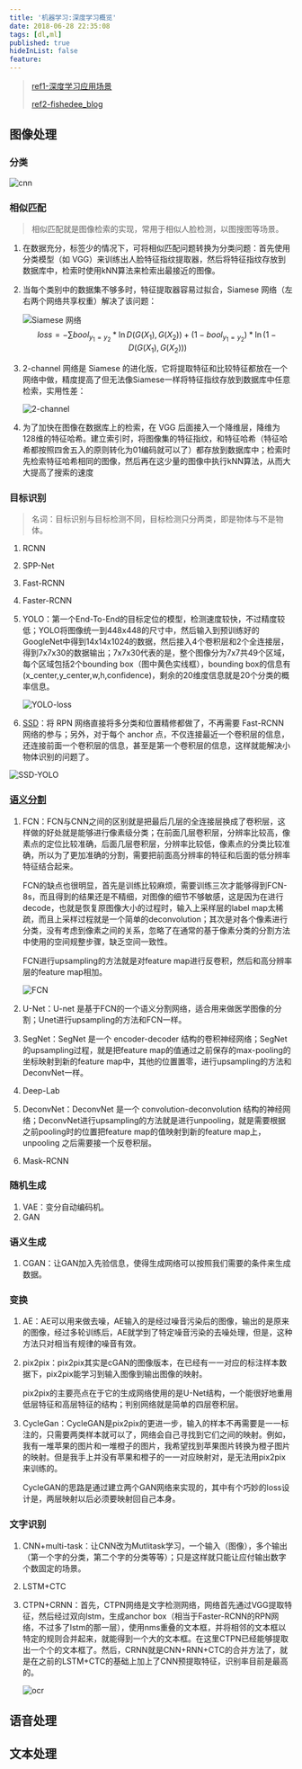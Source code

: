 ```yaml
---
title: '机器学习:深度学习概览'
date: 2018-06-28 22:35:08
tags: [dl,ml]
published: true
hideInList: false
feature: 
---
```


> [ref1-深度学习应用场景](https://fishedee.com/2017/09/05/%E6%B7%B1%E5%BA%A6%E5%AD%A6%E4%B9%A0%E5%BA%94%E7%94%A8%E5%9C%BA%E6%99%AF/)
>
> [ref2-fishedee_blog](https://fishedee.com/)

## 图像处理

### 分类

![cnn](https://image.fishedee.com/8654ad717b9e3d46022fa85599a823c4f389453b)

### 相似匹配

> 相似匹配就是图像检索的实现，常用于相似人脸检测，以图搜图等场景。

1. 在数据充分，标签少的情况下，可将相似匹配问题转换为分类问题：首先使用分类模型（如 VGG）来训练出人脸特征指纹提取器，然后将特征指纹存放到数据库中，检索时使用kNN算法来检索出最接近的图像。

2. 当每个类别中的数据集不够多时，特征提取器容易过拟合，Siamese 网络（左右两个网络共享权重）解决了该问题：

   ![Siamese 网络](https://image.fishedee.com/51a5273bd389d339264db9d68f57d1df7c3441f8)
   $$
   loss = - \sum bool_{y_1 = y_2} * \ln D(G(X_1),G(X_2)) + (1 - bool_{y_1 = y_2}) * \ln (1 - D(G(X_1),G(X_2)))
   $$

3. 2-channel 网络是 Siamese 的进化版，它将提取特征和比较特征都放在一个网络中做，精度提高了但无法像Siamese一样将特征指纹存放到数据库中任意检索，实用性差：

   ![2-channel](https://image.fishedee.com/b368b50556378b3c02a73f394493f575f0c5d9bf)

4. 为了加快在图像在数据库上的检索，在 VGG 后面接入一个降维层，降维为128维的特征哈希。建立索引时，将图像集的特征指纹，和特征哈希（特征哈希都按照四舍五入的原则转化为01编码就可以了）都存放到数据库中；检索时先检索特征哈希相同的图像，然后再在这少量的图像中执行kNN算法，从而大大提高了搜索的速度

### 目标识别

> 名词：目标识别与目标检测不同，目标检测只分两类，即是物体与不是物体。

1. RCNN

2. SPP-Net

3. Fast-RCNN

4. Faster-RCNN

5. YOLO：第一个End-To-End的目标定位的模型，检测速度较快，不过精度较低；YOLO将图像统一到448x448的尺寸中，然后输入到预训练好的GoogleNet中得到14x14x1024的数据，然后接入4个卷积层和2个全连接层，得到7x7x30的数据输出；7x7x30代表的是，整个图像分为7x7共49个区域，每个区域包括2个bounding box（图中黄色实线框），bounding box的信息有(x_center,y_center,w,h,confidence)，剩余的20维度信息就是20个分类的概率信息。

   ![YOLO-loss](https://image.fishedee.com/3e99bc56e261d26675335ffaf5e45b7c9f32fc71)

6. [SSD](https://blog.csdn.net/smf0504/article/details/52745070)：将 RPN 网络直接将多分类和位置精修都做了，不再需要 Fast-RCNN 网络的参与；另外，对于每个 anchor 点，不仅连接最近一个卷积层的信息，还连接前面一个卷积层的信息，甚至是第一个卷积层的信息，这样就能解决小物体识别的问题了。

![SSD-YOLO](https://img-blog.csdn.net/20160918092701558)

### [语义分割](https://blog.csdn.net/aitazhixin/article/details/78553484)

1. FCN：FCN与CNN之间的区别就是把最后几层的全连接层换成了卷积层，这样做的好处就是能够进行像素级分类；在前面几层卷积层，分辨率比较高，像素点的定位比较准确，后面几层卷积层，分辨率比较低，像素点的分类比较准确，所以为了更加准确的分割，需要把前面高分辨率的特征和后面的低分辨率特征结合起来。

   FCN的缺点也很明显，首先是训练比较麻烦，需要训练三次才能够得到FCN-8s，而且得到的结果还是不精细，对图像的细节不够敏感，这是因为在进行decode，也就是恢复原图像大小的过程时，输入上采样层的label map太稀疏，而且上采样过程就是一个简单的deconvolution；其次是对各个像素进行分类，没有考虑到像素之间的关系，忽略了在通常的基于像素分类的分割方法中使用的空间规整步骤，缺乏空间一致性。

   FCN进行upsampling的方法就是对feature map进行反卷积，然后和高分辨率层的feature map相加。

   ![FCN](https://img-blog.csdn.net/20170423160054858?watermark/2/text/aHR0cDovL2Jsb2cuY3Nkbi5uZXQvdTAxMjkzMTU4Mg==/font/5a6L5L2T/fontsize/400/fill/I0JBQkFCMA==/dissolve/70/gravity/SouthEast)

2. U-Net：U-net 是基于FCN的一个语义分割网络，适合用来做医学图像的分割；Unet进行upsampling的方法和FCN一样。

3. SegNet：SegNet 是一个 encoder-decoder 结构的卷积神经网络；SegNet的upsampling过程，就是把feature map的值通过之前保存的max-pooling的坐标映射到新的feature map中，其他的位置置零，进行upsampling的方法和DeconvNet一样。

4. Deep-Lab

5. DeconvNet：DeconvNet 是一个 convolution-deconvolution 结构的神经网络；DeconvNet进行upsampling的方法就是进行unpooling，就是需要根据之前pooling时的位置把feature map的值映射到新的feature map上，unpooling 之后需要接一个反卷积层。

6. Mask-RCNN

### 随机生成

1. VAE：变分自动编码机。
2. GAN

### 语义生成

1. CGAN：让GAN加入先验信息，使得生成网络可以按照我们需要的条件来生成数据。

### 变换

1. AE：AE可以用来做去噪，AE输入的是经过噪音污染后的图像，输出的是原来的图像，经过多轮训练后，AE就学到了特定噪音污染的去噪处理，但是，这种方法只对相当有规律的噪音有效。

2. pix2pix：pix2pix其实是cGAN的图像版本，在已经有一一对应的标注样本数据下，pix2pix能学习到输入图像到输出图像的映射。

   pix2pix的主要亮点在于它的生成网络使用的是U-Net结构，一个能很好地重用低层特征和高层特征的结构；判别网络就是简单的四层卷积层。

3. CycleGan：CycleGAN是pix2pix的更进一步，输入的样本不再需要是一一标注的，只需要两类样本就可以了，网络会自己寻找到它们之间的映射。例如，我有一堆苹果的图片和一堆橙子的图片，我希望找到苹果图片转换为橙子图片的映射。但是我手上并没有苹果和橙子的一一对应映射对，是无法用pix2pix来训练的。

   CycleGAN的思路是通过建立两个GAN网络来实现的，其中有个巧妙的loss设计是，两层映射以后必须要映射回自己本身。

### 文字识别

1. CNN+multi-task：让CNN改为Mutlitask学习，一个输入（图像），多个输出（第一个字的分类，第二个字的分类等等）；只是这样就只能让应付输出数字个数固定的场景。

2. LSTM+CTC

3. CTPN+CRNN：首先，CTPN网络是文字检测网络，网络首先通过VGG提取特征，然后经过双向lstm，生成anchor box（相当于Faster-RCNN的RPN网络，不过多了lstm的那一层），使用nms重叠的文本框，并将相邻的文本框以特定的规则合并起来，就能得到一个大的文本框。在这里CTPN已经能够提取出一个个的文本框了。然后，CRNN就是CNN+RNN+CTC的合并方法了，就是在之前的LSTM+CTC的基础上加上了CNN预提取特征，识别率目前是最高的。

   ![ocr](https://image.fishedee.com/8927f578e55e1bc3d8d719a4203e82c57468aae9)

## 语音处理



## 文本处理

